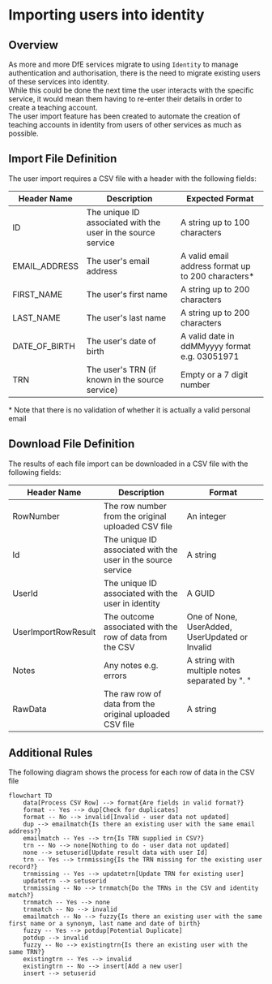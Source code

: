 # Importing users into identity

## Overview

As more and more DfE services migrate to using `Identity` to manage authentication and authorisation, there is the need to migrate existing users of these services into identity.  
While this could be done the next time the user interacts with the specific service, it would mean them having to re-enter their details in order to create a teaching account.  
The user import feature has been created to automate the creation of teaching accounts in identity from users of other services as much as possible.

## Import File Definition

The user import requires a CSV file with a header with the following fields:

| Header Name   | Description                                                  | Expected Format                                    |
| ------------- | ------------------------------------------------------------ | -------------------------------------------------- |
| ID            | The unique ID associated with the user in the source service | A string up to 100 characters                      |
| EMAIL_ADDRESS | The user's email address                                     | A valid email address format up to 200 characters* |
| FIRST_NAME    | The user's first name                                        | A string up to 200 characters                      |
| LAST_NAME     | The user's last name                                         | A string up to 200 characters                      |
| DATE_OF_BIRTH | The user's date of birth                                     | A valid date in ddMMyyyy format e.g. 03051971      |
| TRN           | The user's TRN (if known in the source service)              | Empty or a 7 digit number                          |

\* Note that there is no validation of whether it is actually a valid personal email

## Download File Definition

The results of each file import can be downloaded in a CSV file with the following fields:

| Header Name         | Description                                                  | Format                                         |
| ------------------- | ------------------------------------------------------------ | -----------------------------------------------|
| RowNumber           | The row number from the original uploaded CSV file           | An integer                                     |
| Id                  | The unique ID associated with the user in the source service | A string                                       |
| UserId              | The unique ID associated with the user in identity           | A GUID                                         |
| UserImportRowResult | The outcome associated with the row of data from the CSV     | One of None, UserAdded, UserUpdated or Invalid |
| Notes               | Any notes e.g. errors                                        | A string with multiple notes separated by ". " |
| RawData             | The raw row of data from the original uploaded CSV file      | A string                                       |

## Additional Rules

The following diagram shows the process for each row of data in the CSV file

```mermaid
flowchart TD
    data[Process CSV Row] --> format{Are fields in valid format?}
    format -- Yes --> dup[Check for duplicates]
    format -- No --> invalid[Invalid - user data not updated]
    dup --> emailmatch{Is there an existing user with the same email address?}
    emailmatch -- Yes --> trn{Is TRN supplied in CSV?}
    trn -- No --> none[Nothing to do - user data not updated]
    none --> setuserid[Update result data with user Id]
    trn -- Yes --> trnmissing{Is the TRN missing for the existing user record?}
    trnmissing -- Yes --> updatetrn[Update TRN for existing user]
    updatetrn --> setuserid
    trnmissing -- No --> trnmatch{Do the TRNs in the CSV and identity match?}
    trnmatch -- Yes --> none
    trnmatch -- No --> invalid
    emailmatch -- No --> fuzzy{Is there an existing user with the same first name or a synonym, last name and date of birth}
    fuzzy -- Yes --> potdup[Potential Duplicate]
    potdup --> invalid 
    fuzzy -- No --> existingtrn{Is there an existing user with the same TRN?}
    existingtrn -- Yes --> invalid
    existingtrn -- No --> insert[Add a new user]
    insert --> setuserid
```

